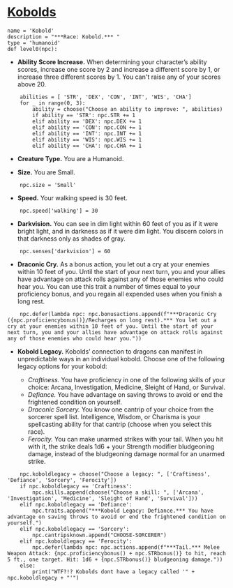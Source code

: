 # [Kobolds](../Creatures/Kobolds.md)

```
name = 'Kobold'
description = "***Race: Kobold.*** "
type = 'humanoid'
def level0(npc):
```

* **Ability Score Increase.** When determining your character’s ability scores, increase one score by 2 and increase a different score by 1, or increase three different scores by 1. You can't raise any of your scores above 20.

```
    abilities = [ 'STR', 'DEX', 'CON', 'INT', 'WIS', 'CHA']
    for _ in range(0, 3):
        ability = choose("Choose an ability to improve: ", abilities)
        if ability == 'STR': npc.STR += 1
        elif ability == 'DEX': npc.DEX += 1
        elif ability == 'CON': npc.CON += 1
        elif ability == 'INT': npc.INT += 1
        elif ability == 'WIS': npc.WIS += 1
        elif ability == 'CHA': npc.CHA += 1
```

* **Creature Type.** You are a Humanoid.

* **Size.** You are Small.

```
    npc.size = 'Small'
```

* **Speed.** Your walking speed is 30 feet.

```
    npc.speed['walking'] = 30
```

* **Darkvision.** You can see in dim light within 60 feet of you as if it were bright light, and in darkness as if it were dim light. You discern colors in that darkness only as shades of gray.

```
    npc.senses['darkvision'] = 60
```

* **Draconic Cry.** As a bonus action, you let out a cry at your enemies within 10 feet of you. Until the start of your next turn, you and your allies have advantage on attack rolls against any of those enemies who could hear you. You can use this trait a number of times equal to your proficiency bonus, and you regain all expended uses when you finish a long rest.

```
    npc.defer(lambda npc: npc.bonusactions.append(f"***Draconic Cry ({npc.proficiencybonus()}/Recharges on long rest).*** You let out a cry at your enemies within 10 feet of you. Until the start of your next turn, you and your allies have advantage on attack rolls against any of those enemies who could hear you."))
```

* **Kobold Legacy.** Kobolds’ connection to dragons can manifest in unpredictable ways in an individual kobold. Choose one of the following legacy options for your kobold:

    * *Craftiness.* You have proficiency in one of the following skills of your choice: Arcana, Investigation, Medicine, Sleight of Hand, or Survival.
    * *Defiance.* You have advantage on saving throws to avoid or end the frightened condition on yourself.
    * *Draconic Sorcery.* You know one cantrip of your choice from the sorcerer spell list. Intelligence, Wisdom, or Charisma is your spellcasting ability for that cantrip (choose when you select this race).
    * *Ferocity.* You can make unarmed strikes with your tail. When you hit with it, the strike deals 1d6 + your Strength modifier bludgeoning damage, instead of the bludgeoning damage normal for an unarmed strike.

```
    npc.koboldlegacy = choose("Choose a legacy: ", ['Craftiness', 'Defiance', 'Sorcery', 'Ferocity'])
    if npc.koboldlegacy == 'Craftiness':
        npc.skills.append(choose("Choose a skill: ", ['Arcana', 'Investigation', 'Medicine', 'Sleight of Hand', 'Survival']))
    elif npc.koboldlegacy == 'Defiance':
        npc.traits.append("***Kobold Legacy: Defiance.*** You have advantage on saving throws to avoid or end the frightened condition on yourself.")
    elif npc.koboldlegacy == 'Sorcery':
        npc.cantripsknown.append("CHOOSE-SORCERER")
    elif npc.koboldlegacy == 'Ferocity':
        npc.defer(lambda npc: npc.actions.append(f"***Tail.*** Melee Weapon Attack: {npc.proficiencybonus() + npc.STRbonus()} to hit, reach 5 ft., one target. Hit: 1d6 + {npc.STRbonus()} bludgeoning damage."))
    else:
        print("WTF?!? Kobolds dont have a legacy called '" + npc.koboldlegacy + "'")
```
